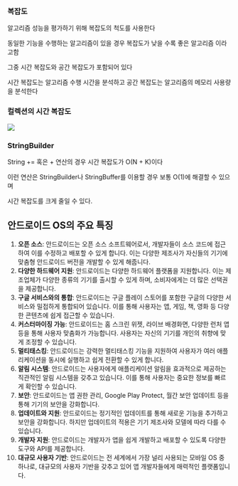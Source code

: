 ### 복잡도

알고리즘 성능을 평가하기 위해 복잡도의 척도를 사용한다

동일한 기능을 수행하는 알고리즘이 있을 경우 복잡도가 낮을 수록 좋은 알고리즘 이라고함

그중 시간 복잡도와 공간 복잡도가 포함되어 있다

시간 복잡도는 알고리즘 수행 시간을 분석하고
공간 복잡도는 알고리즘의 메모리 사용량을 분석한다

### 컬렉션의 시간 복잡도
![](https://velog.velcdn.com/images/guysang/post/16e2859f-cc92-4e19-8aff-d698bcc08653/image.png)


### StringBuilder

String += 혹은 + 연산의 경우 시간 복잡도가 O(N + K)이다

이런 연산은 StringBuilder나 StringBuffer를 이용할 경우 보통 O(1)에 해결할 수 있으며

시간 복잡도를 크게 줄일 수 있다.


## 안드로이드 OS의 주요 특징

1. **오픈 소스**: 안드로이드는 오픈 소스 소프트웨어로서, 개발자들이 소스 코드에 접근하여 이를 수정하고 배포할 수 있게 합니다. 이는 다양한 제조사가 자신들의 기기에 맞춤형 안드로이드 버전을 개발할 수 있게 해줍니다.
2. **다양한 하드웨어 지원**: 안드로이드는 다양한 하드웨어 플랫폼을 지원합니다. 이는 제조업체가 다양한 종류의 기기를 출시할 수 있게 하며, 소비자에게는 더 많은 선택권을 제공합니다.
3. **구글 서비스와의 통합**: 안드로이드는 구글 플레이 스토어를 포함한 구글의 다양한 서비스와 밀접하게 통합되어 있습니다. 이를 통해 사용자는 앱, 게임, 책, 영화 등 다양한 콘텐츠에 쉽게 접근할 수 있습니다.
4. **커스터마이징 가능**: 안드로이드는 홈 스크린 위젯, 라이브 배경화면, 다양한 런처 앱 등을 통해 사용자 맞춤화가 가능합니다. 사용자는 자신의 기기를 개인의 취향에 맞게 조정할 수 있습니다.
5. **멀티태스킹**: 안드로이드는 강력한 멀티태스킹 기능을 지원하여 사용자가 여러 애플리케이션을 동시에 실행하고 쉽게 전환할 수 있게 합니다.
6. **알림 시스템**: 안드로이드는 사용자에게 애플리케이션 알림을 효과적으로 제공하는 직관적인 알림 시스템을 갖추고 있습니다. 이를 통해 사용자는 중요한 정보를 빠르게 확인할 수 있습니다.
7. **보안**: 안드로이드는 앱 권한 관리, Google Play Protect, 월간 보안 업데이트 등을 통해 기기의 보안을 강화합니다.
8. **업데이트와 지원**: 안드로이드는 정기적인 업데이트를 통해 새로운 기능을 추가하고 보안을 강화합니다. 하지만 업데이트의 적용은 기기 제조사와 모델에 따라 다를 수 있습니다.
9. **개발자 지원**: 안드로이드는 개발자가 앱을 쉽게 개발하고 배포할 수 있도록 다양한 도구와 API를 제공합니다.
10. **대규모 사용자 기반**: 안드로이드는 전 세계에서 가장 널리 사용되는 모바일 OS 중 하나로, 대규모의 사용자 기반을 갖추고 있어 앱 개발자들에게 매력적인 플랫폼입니다.



